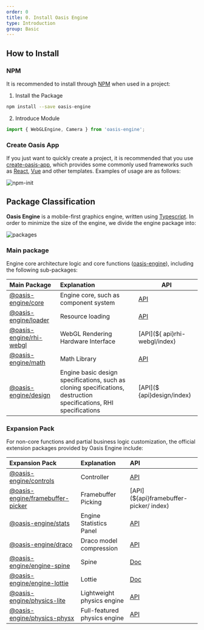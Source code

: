 ```yaml
---
order: 0
title: 0. Install Oasis Engine
type: Introduction
group: Basic
---
```


## How to Install

### NPM

It is recommended to install through [NPM](https://docs.npmjs.com/) when used in a project:

1. Install the Package

```bash
npm install --save oasis-engine
```

2. Introduce Module

```typescript
import { WebGLEngine, Camera } from 'oasis-engine';
```

### Create Oasis App

If you just want to quickly create a project, it is recommended that you use [create-oasis-app](https://github.com/oasis-engine/create-oasis-app), which provides some commonly used frameworks such as [ React](https://reactjs.org/), [Vue](https://vuejs.org/) and other templates. Examples of usage are as follows:

![npm-init](https://gw.alipayobjects.com/zos/OasisHub/b5bdc167-1d83-48a1-b826-bee43c2f1264/npm-init.gif)


## Package Classification

**Oasis Engine** is a mobile-first graphics engine, written using [Typescript](https://www.typescriptlang.org/). In order to minimize the size of the engine, we divide the engine package into:

![packages](https://gw.alipayobjects.com/mdn/rms_7c464e/afts/img/A*iQkKT7vurI4AAAAAAAAAAAAAARQnAQ)

### Main package
Engine core architecture logic and core functions ([oasis-engine](https://www.npmjs.com/package/oasis-engine)), including the following sub-packages:

|Main Package|Explanation|API|
|:--|:--|--|
|[@oasis-engine/core](https://www.npmjs.com/package/@oasis-engine/core)| Engine core, such as component system |[API](${api}core/index)|
|[@oasis-engine/loader](https://www.npmjs.com/package/@oasis-engine/loader)| Resource loading |[API](${api}loader/index)|
|[@oasis-engine/rhi-webgl](https://www.npmjs.com/package/@oasis-engine/rhi-webgl)| WebGL Rendering Hardware Interface|[API](${ api}rhi-webgl/index)|
|[@oasis-engine/math](https://www.npmjs.com/package/@oasis-engine/math)| Math Library |[API](${api}math/index)|
|[@oasis-engine/design](https://www.npmjs.com/package/@oasis-engine/design)| Engine basic design specifications, such as cloning specifications, destruction specifications, RHI specifications|[API]($ {api}design/index)|

### Expansion Pack
For non-core functions and partial business logic customization, the official extension packages provided by Oasis Engine include:

|Expansion Pack|Explanation|API|
|:--|:--|:--|
|[@oasis-engine/controls](https://www.npmjs.com/package/@oasis-engine/controls)| Controller |[API](${api}controls/index)|
|[@oasis-engine/framebuffer-picker](https://www.npmjs.com/package/@oasis-engine/framebuffer-picker)| Framebuffer Picking|[API](${api}framebuffer-picker/ index)|
|[@oasis-engine/stats](https://www.npmjs.com/package/@oasis-engine/stats)| Engine Statistics Panel |[API](${api}stats/index)|
|[@oasis-engine/draco](https://www.npmjs.com/package/@oasis-engine/draco)| Draco model compression |[API](${api}draco/index)|
|[@oasis-engine/engine-spine](https://www.npmjs.com/package/@oasis-engine/engine-spine)| Spine |[Doc](${docs}spine)|
|[@oasis-engine/engine-lottie](https://www.npmjs.com/package/@oasis-engine/lottie)| Lottie |[Doc](${docs}lottie)|
|[@oasis-engine/physics-lite](https://www.npmjs.com/package/@oasis-engine/physics-lite)| Lightweight physics engine |[API](${api}physics-lite/index)|
|[@oasis-engine/physics-physx](https://www.npmjs.com/package/@oasis-engine/physics-physx)| Full-featured physics engine |[API](${api}physics-physx/index)|